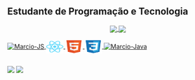 ## Estudante de Programação e Tecnologia

<div align="center">
  <a href="https://github.com/marciogui12">
  <img align="center" height="50%" src="https://github-readme-stats.vercel.app/api?username=marciogui12&show_icons=true&theme=codeSTACKr"/>
  <img align="center" height="50%" src="https://github-readme-stats.vercel.app/api/top-langs/?username=marciogui12&layout=compact"/>
</div>
<div style="display: inline_block"><br>
  <img align="center" alt="Marcio-JS" height="30" width="40" src="https://cdn.jsdelivr.net/gh/devicons/devicon/icons/javascript/javascript-original.svg">
  <img align="center" alt="Rafa-React" height="30" width="40" src="https://raw.githubusercontent.com/devicons/devicon/master/icons/react/react-original.svg">
  <img align="center" alt="Marcio-HTML" height="30" width="40" src="https://raw.githubusercontent.com/devicons/devicon/master/icons/html5/html5-original.svg">
  <img align="center" alt="Marcio-CSS" height="30" width="40" src="https://raw.githubusercontent.com/devicons/devicon/master/icons/css3/css3-original.svg">
  <img align="center" alt="Marcio-Java" height="30" width="40" src="https://cdn.jsdelivr.net/gh/devicons/devicon/icons/java/java-original.svg">
  <!--<img align="center" alt="Marcio-Kotlin" height="30" width="40" src="https://upload.wikimedia.org/wikipedia/commons/0/06/Kotlin_Icon.svg">-->
  
  <!--<img align="center" alt="Marcio-Python" height="30" width="40" src="https://raw.githubusercontent.com/devicons/devicon/master/icons/python/python-original.svg">-->
  <!--<img align="center" alt="Marcio-C++" height="30" width="40" src="https://cdn.jsdelivr.net/gh/devicons/devicon/icons/cplusplus/cplusplus-original.svg">-->
 
</div>
  
  ##
 
<div> 

  <a href = "mailto:marciohspb@gmail.com"><img src="https://img.shields.io/badge/-Gmail-%23333?style=for-the-badge&logo=gmail&logoColor=white" target="_blank"></a>
  <a href="https://www.linkedin.com/in/marcio-guilherme-259923234/" target="_blank"><img src="https://img.shields.io/badge/-LinkedIn-%230077B5?style=for-the-badge&logo=linkedin&logoColor=white" target="_blank"></a> 
 
  
 
</div>
